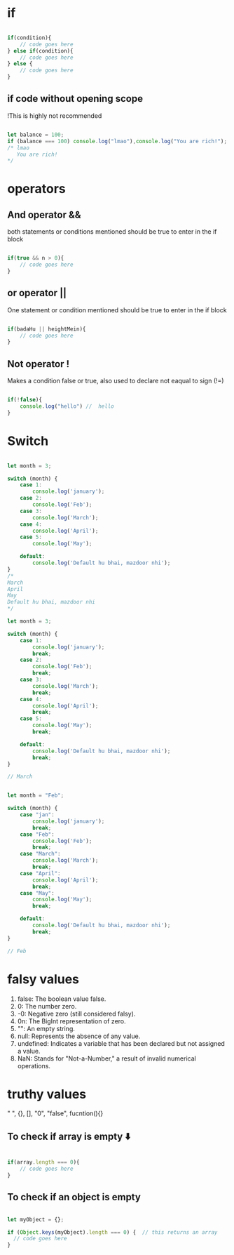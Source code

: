 # if 

```js

if(condition){
    // code goes here
} else if(condition){
    // code goes here
} else {
    // code goes here
}

```

## if code without opening scope 

!This is highly not recommended

```js

let balance = 100;
if (balance === 100) console.log("lmao"),console.log("You are rich!"); 
/* lmao 
   You are rich!
*/

```

# operators

## And operator &&

both statements or conditions mentioned should be true to enter in the if block

```js

if(true && n > 0){
    // code goes here
}

```

## or operator ||

One statement or condition mentioned should be true to enter in the if block

```js 

if(badaHu || heightMein){
    // code goes here
}

```

## Not operator !

Makes a condition false or true, also used to declare not eaqual to sign (!=)

```js

if(!false){
    console.log("hello") //  hello
}
```

# Switch 

```js

let month = 3;

switch (month) {
    case 1:
        console.log('january');
    case 2:
        console.log('Feb');
    case 3:
        console.log('March');
    case 4:
        console.log('April');
    case 5:
        console.log('May');

    default:
        console.log('Default hu bhai, mazdoor nhi');
}
/*
March
April
May
Default hu bhai, mazdoor nhi
*/

let month = 3;

switch (month) {
    case 1:
        console.log('january');
        break;
    case 2:
        console.log('Feb');
        break;
    case 3:
        console.log('March');
        break;
    case 4:
        console.log('April');
        break;
    case 5:
        console.log('May');
        break;

    default:
        console.log('Default hu bhai, mazdoor nhi');
        break;
}

// March


let month = "Feb";

switch (month) {
    case "jan":
        console.log('january');
        break;
    case "Feb":
        console.log('Feb');
        break;
    case "March":
        console.log('March');
        break;
    case "April":
        console.log('April');
        break;
    case "May":
        console.log('May');
        break;

    default:
        console.log('Default hu bhai, mazdoor nhi');
        break;
}

// Feb 

```

# falsy values 

1. false: The boolean value false.
2. 0: The number zero.
3. -0: Negative zero (still considered falsy).
4. 0n: The BigInt representation of zero.
5. "": An empty string.
6. null: Represents the absence of any value.
7. undefined: Indicates a variable that has been declared but not assigned a value.
8. NaN: Stands for "Not-a-Number," a result of invalid numerical operations.

# truthy values 

" ", {}, [], "0", "false", fucntion(){}

## To check if array is empty ⬇️

```js

if(array.length === 0){
    // code goes here
}

```

## To check if an object is empty

```js

let myObject = {};

if (Object.keys(myObject).length === 0) {  // this returns an array
  // code goes here
}

```

